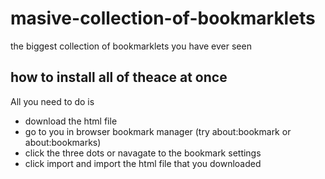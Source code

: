 # masive-collection-of-bookmarklets
the biggest collection of bookmarklets you have ever seen
## how to install all of theace at once
All you need to do is
+ download the html file
+ go to you in browser bookmark manager (try about:bookmark or about:bookmarks)
+ click the three dots or navagate to the bookmark settings
+ click import and import the html file that you downloaded
